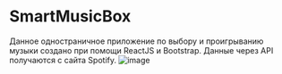 # SmartMusicBox
Данное одностраничное приложение по выбору и проигрыванию музыки создано при помощи ReactJS и Bootstrap. Данные через API получаются с сайта Spotify. 
![image](https://github.com/DmitriyGrechuha/SmartMusicBox/assets/123105819/6bb781d5-2bfd-4910-8f8b-4573889b3cbe)
